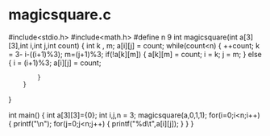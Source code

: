 # magicsquare.c
#include<stdio.h>
#include<math.h>
#define n 9
int magicsquare(int a[3][3],int i,int j,int count)
{
	  int k , m;
	  a[i][j] = count;
	  while(count<n)
	  {	
		    ++count;
		    k = 3- i-((i+1)%3);
		    m=(j+1)%3;
		    if(!a[k][m])
		    {
			       a[k][m] = count;
			       i = k;
             j = m;	
		    }
		    else
		    {
			       i = (i+1)%3;
			       a[i][j] = count;
			
		    }
		}
}

int main()
{
      int a[3][3]={0};
	    int i,j,n = 3;
	    magicsquare(a,0,1,1);
	    for(i=0;i<n;i++)
	    {
		      printf("\n");
		      for(j=0;j<n;j++)
          {
			         printf("%d\t",a[i][j]);
          }
    	}
}

